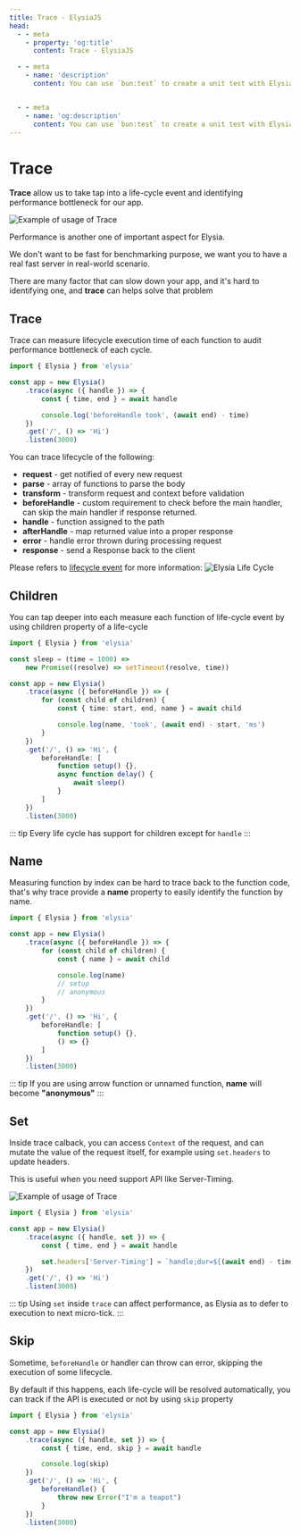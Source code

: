 ```yaml
---
title: Trace - ElysiaJS
head:
  - - meta
    - property: 'og:title'
      content: Trace - ElysiaJS

  - - meta
    - name: 'description'
      content: You can use `bun:test` to create a unit test with Elysia. Elysia instance has a `handle` method that accepts `Request` and will return a `Response`, the same as creating an HTTP request.


  - - meta
    - name: 'og:description'
      content: You can use `bun:test` to create a unit test with Elysia. Elysia instance has a `handle` method that accepts `Request` and will return a `Response`, the same as creating an HTTP request.
---
```


# Trace
**Trace** allow us to take tap into a life-cycle event and identifying performance bottleneck for our app.

![Example of usage of Trace](/assets/trace.webp)

Performance is another one of important aspect for Elysia.

We don't want to be fast for benchmarking purpose, we want you to have a real fast server in real-world scenario.

There are many factor that can slow down your app, and it's hard to identifying one, and **trace** can helps solve that problem

## Trace
Trace can measure lifecycle execution time of each function to audit performance bottleneck of each cycle.

```ts
import { Elysia } from 'elysia'

const app = new Elysia()
	.trace(async ({ handle }) => {
		const { time, end } = await handle

		console.log('beforeHandle took', (await end) - time)
	})
	.get('/', () => 'Hi')
	.listen(3000)
```

You can trace lifecycle of the following:
- **request** - get notified of every new request
- **parse** - array of functions to parse the body
- **transform** - transform request and context before validation
- **beforeHandle** - custom requirement to check before the main handler, can skip the main handler if response returned.
- **handle** - function assigned to the path
- **afterHandle** - map returned value into a proper response
- **error** - handle error thrown during processing request
- **response** - send a Response back to the client

Please refers to [lifecycle event](/concept/life-cycle) for more information:
![Elysia Life Cycle](/assets/lifecycle.webp)

## Children
You can tap deeper into each measure each function of life-cycle event by using children property of a life-cycle

```ts
import { Elysia } from 'elysia'

const sleep = (time = 1000) =>
	new Promise((resolve) => setTimeout(resolve, time))

const app = new Elysia()
	.trace(async ({ beforeHandle }) => {
		for (const child of children) {
			const { time: start, end, name } = await child

			console.log(name, 'took', (await end) - start, 'ms')
		}
	})
	.get('/', () => 'Hi', {
		beforeHandle: [
			function setup() {},
			async function delay() {
				await sleep()
			}
		]
	})
	.listen(3000)
```

::: tip
Every life cycle has support for children except for `handle`
:::

## Name
Measuring function by index can be hard to trace back to the function code, that's why trace provide a **name** property to easily identify the function by name.

```ts
import { Elysia } from 'elysia'

const app = new Elysia()
	.trace(async ({ beforeHandle }) => {
		for (const child of children) {
			const { name } = await child

			console.log(name)
            // setup
            // anonymous
		}
	})
	.get('/', () => 'Hi', {
		beforeHandle: [
			function setup() {},
			() => {}
		]
	})
	.listen(3000)
```

::: tip
If you are using arrow function or unnamed function, **name** will become **"anonymous"**
:::

## Set
Inside trace calback, you can access `Context` of the request, and can mutate the value of the request itself, for example using `set.headers` to update headers.

This is useful when you need support API like Server-Timing.

![Example of usage of Trace](/assets/server-timing.webp)

```ts
import { Elysia } from 'elysia'

const app = new Elysia()
	.trace(async ({ handle, set }) => {
        const { time, end } = await handle

        set.headers['Server-Timing'] = `handle;dur=${(await end) - time}`
	})
	.get('/', () => 'Hi')
	.listen(3000)
```

::: tip
Using `set` inside `trace` can affect performance, as Elysia as to defer to execution to next micro-tick.
:::

## Skip
Sometime, `beforeHandle` or handler can throw can error, skipping the execution of some lifecycle.

By default if this happens, each life-cycle will be resolved automatically, you can track if the API is executed or not by using `skip` property

```ts
import { Elysia } from 'elysia'

const app = new Elysia()
	.trace(async ({ handle, set }) => {
        const { time, end, skip } = await handle

        console.log(skip)
	})
	.get('/', () => 'Hi', {
        beforeHandle() {
            throw new Error("I'm a teapot")
        }
    })
	.listen(3000)
```
